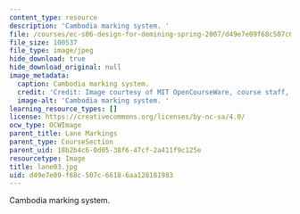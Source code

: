 ```yaml
---
content_type: resource
description: 'Cambodia marking system. '
file: /courses/ec-s06-design-for-demining-spring-2007/d49e7e09f68c507c66186aa128181983_lane03.jpg
file_size: 100537
file_type: image/jpeg
hide_download: true
hide_download_original: null
image_metadata:
  caption: Cambodia marking system.
  credit: 'Credit: Image courtesy of MIT OpenCourseWare, course staff, and students.'
  image-alt: 'Cambodia marking system. '
learning_resource_types: []
license: https://creativecommons.org/licenses/by-nc-sa/4.0/
ocw_type: OCWImage
parent_title: Lane Markings
parent_type: CourseSection
parent_uid: 18b2b4c6-0d05-38f6-47cf-2a411f9c125e
resourcetype: Image
title: lane03.jpg
uid: d49e7e09-f68c-507c-6618-6aa128181983
---
```

Cambodia marking system. 